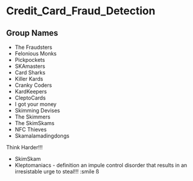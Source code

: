 # Credit_Card_Fraud_Detection

## Group Names

- The Fraudsters
- Felonious Monks
- Pickpockets
- SKAmasters
- Card Sharks
- Killer Kards
- Cranky Coders
- KardKeepers
- CleptoCards
- I got your money
- Skimming Devises
- The Skimmers
- The SkimSkams
- NFC Thieves
- Skamalamadingdongs


Think Harder!!!
- SkimSkam
- Kleptomaniacs - definition an impule control disorder that results in an irresistable urge to steal!!! :smile ß 